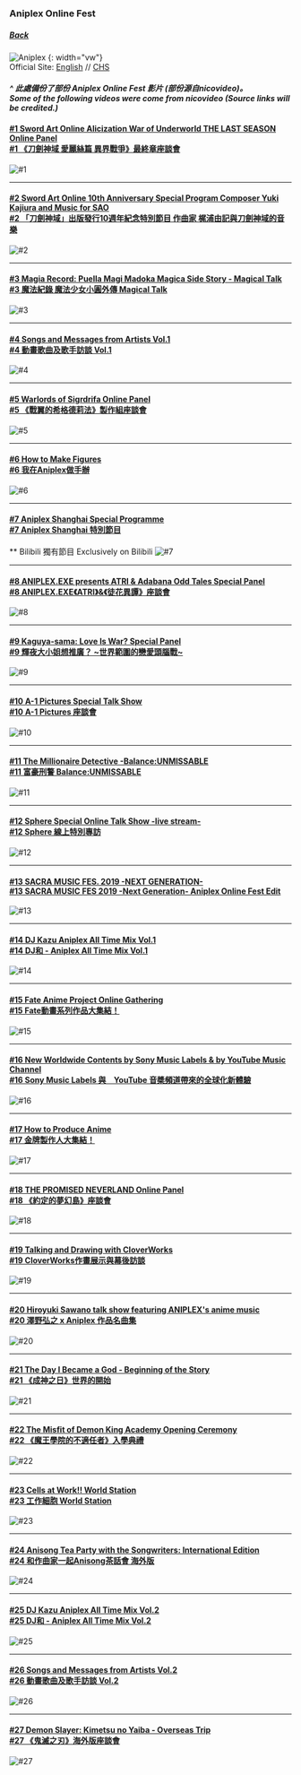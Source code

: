 ### Aniplex Online Fest
##### [Back](../../../readme.md)

![Aniplex](https://aniplex-online-fest.com/assets/images/ogp/ogp.png) {: width="vw"}  
Official Site: [English](https://aniplex-online-fest.com/) // [CHS](https://www.bilibili.com/blackboard/activity-aniplex-online-fest.html)
#### _^ 此處備份了部份 Aniplex Online Fest 影片 (部份源自nicovideo)。<br>Some of the following videos were come from nicovideo (Source links will be credited.)_

#### [#1 Sword Art Online Alicization War of Underworld THE LAST SEASON Online Panel<br>#1 《刀劍神域 愛麗絲篇 異界戰爭》最終章座談會](AniplexFest_Ep1.md)
![#1](../../../Img/Aniplex%20Online%20Fest/sao-alicization_aof2020.jpg)

---

#### [#2 Sword Art Online 10th Anniversary Special Program Composer Yuki Kajiura and Music for SAO<br>#2 「刀劍神域」出版發行10週年紀念特別節目 作曲家 梶浦由記與刀劍神域的音樂](AniplexFest_Ep2.md)
![#2](../../../Img/Aniplex%20Online%20Fest/sao-10th_aof2020.jpg)

---

#### [#3 Magia Record: Puella Magi Madoka Magica Side Story - Magical Talk<br>#3 魔法紀錄 魔法少女小圓外傳 Magical Talk](AniplexFest_Ep3.md)
![#3](../../../Img/Aniplex%20Online%20Fest/magiarecord_aof2020.jpg)

---

#### [#4 Songs and Messages from Artists Vol.1<br>#4 動畫歌曲及歌手訪談 Vol.1](AniplexFest_Ep4.md)
![#4](../../../Img/Aniplex%20Online%20Fest/sam01_aof2020.jpg)

---

#### [#5 Warlords of Sigrdrifa Online Panel<br>#5 《戰翼的希格德莉法》製作組座談會](AniplexFest_Ep5.md)
![#5](../../../Img/Aniplex%20Online%20Fest/sigururi_aof2020.jpg)

---

#### [#6 How to Make Figures<br>#6 我在Aniplex做手辦](AniplexFest_Ep6.md)
![#6](../../../Img/Aniplex%20Online%20Fest/htmf_aof2020.jpg)

---

#### [#7 Aniplex Shanghai Special Programme<br>#7 Aniplex Shanghai 特別節目](AniplexFest_Ep7.md)
** Bilibili 獨有節目 Exclusively on Bilibili
![#7](../../../Img/Aniplex%20Online%20Fest/Aniplex_Shanghai_Special_programme.jpg)

---

#### [#8 ANIPLEX.EXE presents ATRI & Adabana Odd Tales Special Panel<br>#8 ANIPLEX.EXE《ATRI》&《徒花異譚》座談會](AniplexFest_Ep8.md)
![#8](../../../Img/Aniplex%20Online%20Fest/aniplex-exe_aof2020.jpg)

---

#### [#9 Kaguya-sama: Love Is War? Special Panel<br>#9 輝夜大小姐想推廣？ ~世界範圍的戀愛頭腦戰~](AniplexFest_Ep9.md)
![#9](../../../Img/Aniplex%20Online%20Fest/kaguya-sama_aof2020.jpg)

---

#### [#10 A-1 Pictures Special Talk Show<br>#10 A-1 Pictures 座談會](AniplexFest_Ep10.md)
![#10](../../../Img/Aniplex%20Online%20Fest/a1p_aof2020.jpg)

---

#### [#11 The Millionaire Detective -Balance:UNMISSABLE<br>#11 富豪刑警 Balance:UNMISSABLE](AniplexFest_Ep11.md)
![#11](../../../Img/Aniplex%20Online%20Fest/millionairedetective_aof2020.jpg)

---

#### [#12 Sphere Special Online Talk Show -live stream-<br>#12 Sphere 線上特別專訪](AniplexFest_Ep12.md)
![#12](../../../Img/Aniplex%20Online%20Fest/sphere-special_aof2020.jpg)

---

#### [#13 SACRA MUSIC FES. 2019 -NEXT GENERATION-<br>#13 SACRA MUSIC FES 2019 -Next Generation- Aniplex Online Fest Edit](AniplexFest_Ep13.md)
![#13](../../../Img/Aniplex%20Online%20Fest/sacra-fes2019_aof2020.jpg)

---

#### [#14 DJ Kazu Aniplex All Time Mix Vol.1<br>#14 DJ和 - Aniplex All Time Mix Vol.1](AniplexFest_Ep14.md)
![#14](../../../Img/Aniplex%20Online%20Fest/djkazu-aatm01_aof2020.jpg)

---

#### [#15 Fate Anime Project Online Gathering<br>#15 Fate動畫系列作品大集結！](AniplexFest_Ep15.md)
![#15](../../../Img/Aniplex%20Online%20Fest/fate-animeproject_aof2020.jpg)

---

#### [#16 New Worldwide Contents by Sony Music Labels & by YouTube Music Channel<br>#16 Sony Music Labels 與　YouTube 音槳頻道帶來的全球化新體驗](AniplexFest_Ep16.md)
![#16](../../../Img/Aniplex%20Online%20Fest/nwc_aof2020.jpg)

---

#### [#17 How to Produce Anime<br>#17 金牌製作人大集結！](AniplexFest_Ep17.md)
![#17](../../../Img/Aniplex%20Online%20Fest/htpa_aof2020.jpg)

---

#### [#18 THE PROMISED NEVERLAND Online Panel<br>#18 《約定的夢幻島》座談會](AniplexFest_Ep18.md)
![#18](../../../Img/Aniplex%20Online%20Fest/neverland_aof2020.jpg)

---

#### [#19 Talking and Drawing with CloverWorks<br>#19 CloverWorks作畫展示與幕後訪談](AniplexFest_Ep19.md)
![#19](../../../Img/Aniplex%20Online%20Fest/cloverworks_aof2020.jpg)

---

#### [#20 Hiroyuki Sawano talk show featuring ANIPLEX's anime music<br>#20 澤野弘之 x Aniplex 作品名曲集](AniplexFest_Ep20.md)
![#20](../../../Img/Aniplex%20Online%20Fest/hiroyukisawano_aof2020.jpg)

---

#### [#21 The Day I Became a God - Beginning of the Story<br>#21 《成神之日》世界的開始](AniplexFest_Ep21.md)
![#21](../../../Img/Aniplex%20Online%20Fest/kamisama-day_aof2020.jpg)

---

#### [#22 The Misfit of Demon King Academy Opening Ceremony<br>#22 《魔王學院的不適任者》入學典禮](AniplexFest_Ep22.md)
![#22](../../../Img/Aniplex%20Online%20Fest/demonkingacademy_aof2020.jpg)

---

#### [#23 Cells at Work!! World Station<br>#23 工作細胞 World Station](AniplexFest_Ep23.md)
![#23](../../../Img/Aniplex%20Online%20Fest/cellsatwork_aof2020.jpg)

---

#### [#24 Anisong Tea Party with the Songwriters: International Edition<br>#24 和作曲家一起Anisong茶話會 海外版](AniplexFest_Ep24.md)
![#24](../../../Img/Aniplex%20Online%20Fest/atp_aof2020.jpg)

---

#### [#25 DJ Kazu Aniplex All Time Mix Vol.2<br>#25 DJ和 - Aniplex All Time Mix Vol.2](AniplexFest_Ep25.md)
![#25](../../../Img/Aniplex%20Online%20Fest/dajkazu-aatm02_aof2020.jpg)

---

#### [#26 Songs and Messages from Artists Vol.2<br>#26 動畫歌曲及歌手訪談 Vol.2](AniplexFest_Ep26.md)
![#26](../../../Img/Aniplex%20Online%20Fest/sam02_aof2020.jpg)

---

#### [#27 Demon Slayer: Kimetsu no Yaiba - Overseas Trip<br>#27 《鬼滅之刃》海外版座談會](AniplexFest_Ep27.md)
![#27](../../../Img/Aniplex%20Online%20Fest/demonslayer_aof2020.jpg)
